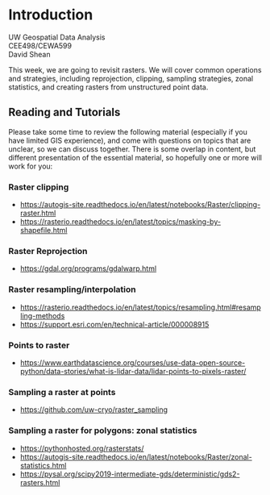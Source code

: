 # Introduction

UW Geospatial Data Analysis  
CEE498/CEWA599  
David Shean  

This week, we are going to revisit rasters. We will cover common operations and strategies, including reprojection, clipping, sampling strategies, zonal statistics, and creating rasters from unstructured point data.

## Reading and Tutorials
Please take some time to review the following material (especially if you have limited GIS experience), and come with questions on topics that are unclear, so we can discuss together.  There is some overlap in content, but different presentation of the essential material, so hopefully one or more will work for you:

### Raster clipping
* https://autogis-site.readthedocs.io/en/latest/notebooks/Raster/clipping-raster.html
* https://rasterio.readthedocs.io/en/latest/topics/masking-by-shapefile.html

### Raster Reprojection
* https://gdal.org/programs/gdalwarp.html 

### Raster resampling/interpolation 
* https://rasterio.readthedocs.io/en/latest/topics/resampling.html#resampling-methods
* https://support.esri.com/en/technical-article/000008915

### Points to raster 
* https://www.earthdatascience.org/courses/use-data-open-source-python/data-stories/what-is-lidar-data/lidar-points-to-pixels-raster/

### Sampling a raster at points
* https://github.com/uw-cryo/raster_sampling

### Sampling a raster for polygons: zonal statistics
* https://pythonhosted.org/rasterstats/
* https://autogis-site.readthedocs.io/en/latest/notebooks/Raster/zonal-statistics.html
* https://pysal.org/scipy2019-intermediate-gds/deterministic/gds2-rasters.html
